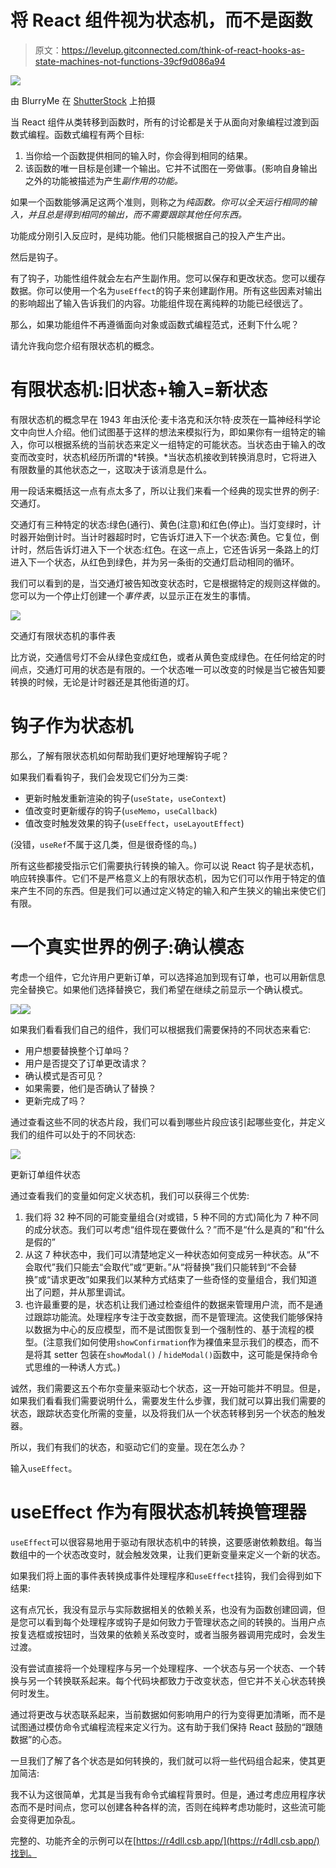 # 将 React 组件视为状态机，而不是函数

> 原文：<https://levelup.gitconnected.com/think-of-react-hooks-as-state-machines-not-functions-39cf9d086a94>

![](img/5d3733e7fc69affebb2117f6a73dad67.png)

由 BlurryMe 在 [ShutterStock](https://www.shutterstock.com/image-photo/traffic-lights-green-go-one-way-1097039099) 上拍摄

当 React 组件从类转移到函数时，所有的讨论都是关于从面向对象编程过渡到函数式编程。函数式编程有两个目标:

1.  当你给一个函数提供相同的输入时，你会得到相同的结果。
2.  该函数的唯一目标是创建一个输出。它并不试图在一旁做事。(影响自身输出之外的功能被描述为产生*副作用的功能。*

如果一个函数能够满足这两个准则，则称之为*纯函数。你可以全天运行相同的输入，并且总是得到相同的输出，而不需要跟踪其他任何东西。*

功能成分刚引入反应时，是纯功能。他们只能根据自己的投入产生产出。

然后是钩子。

有了钩子，功能性组件就会左右产生副作用。您可以保存和更改状态。您可以缓存数据。你可以使用一个名为`useEffect`的钩子来创建副作用。所有这些因素对输出的影响超出了输入告诉我们的内容。功能组件现在离纯粹的功能已经很远了。

那么，如果功能组件不再遵循面向对象或函数式编程范式，还剩下什么呢？

请允许我向您介绍有限状态机的概念。

# 有限状态机:旧状态+输入=新状态

有限状态机的概念早在 1943 年由沃伦·麦卡洛克和沃尔特·皮茨在一篇神经科学论文中向世人介绍。他们试图基于这样的想法来模拟行为，即如果你有一组特定的输入，你可以根据系统的当前状态来定义一组特定的可能状态。当状态由于输入的改变而改变时，状态机经历所谓的*转换。*当状态机接收到转换消息时，它将进入有限数量的其他状态之一，这取决于该消息是什么。

用一段话来概括这一点有点太多了，所以让我们来看一个经典的现实世界的例子:交通灯。

交通灯有三种特定的状态:绿色(通行)、黄色(注意)和红色(停止)。当灯变绿时，计时器开始倒计时。当计时器超时时，它告诉灯进入下一个状态:黄色。它复位，倒计时，然后告诉灯进入下一个状态:红色。在这一点上，它还告诉另一条路上的灯进入下一个状态，从红色到绿色，并为另一条街的交通灯启动相同的循环。

我们可以看到的是，当交通灯被告知改变状态时，它是根据特定的规则这样做的。您可以为一个停止灯创建一个*事件表*，以显示正在发生的事情。

![](img/3136ac74af0c5d76ddc81163ffb9b9ae.png)

交通灯有限状态机的事件表

比方说，交通信号灯不会从绿色变成红色，或者从黄色变成绿色。在任何给定的时间点，交通灯可用的状态是有限的。一个状态唯一可以改变的时候是当它被告知要转换的时候，无论是计时器还是其他街道的灯。

# 钩子作为状态机

那么，了解有限状态机如何帮助我们更好地理解钩子呢？

如果我们看看钩子，我们会发现它们分为三类:

*   更新时触发重新渲染的钩子(`useState`，`useContext`)
*   值改变时更新缓存的钩子(`useMemo`，`useCallback`)
*   值改变时触发效果的钩子(`useEffect`，`useLayoutEffect`)

(没错，`useRef`不属于这几类，但是很奇怪的鸟。)

所有这些都接受指示它们需要执行转换的输入。你可以说 React 钩子是状态机，响应转换事件。它们不是严格意义上的有限状态机，因为它们可以作用于特定的值来产生不同的东西。但是我们可以通过定义特定的输入和产生狭义的输出来使它们有限。

# 一个真实世界的例子:确认模态

考虑一个组件，它允许用户更新订单，可以选择追加到现有订单，也可以用新信息完全替换它。如果他们选择替换它，我们希望在继续之前显示一个确认模式。

![](img/642f1332fc688cf7b6060c2fbe490a12.png)![](img/6aa623e467a6b783088c9936559919f7.png)

如果我们看看我们自己的组件，我们可以根据我们需要保持的不同状态来看它:

*   用户想要替换整个订单吗？
*   用户是否提交了订单更改请求？
*   确认模式是否可见？
*   如果需要，他们是否确认了替换？
*   更新完成了吗？

通过查看这些不同的状态片段，我们可以看到哪些片段应该引起哪些变化，并定义我们的组件可以处于的不同状态:

![](img/5ab71a87075c483c891576b61267c392.png)

更新订单组件状态

通过查看我们的变量如何定义状态机，我们可以获得三个优势:

1.  我们将 32 种不同的可能变量组合(对或错，5 种不同的方式)简化为 7 种不同的成分状态。我们可以考虑“组件现在要做什么？”而不是“什么是真的”和“什么是假的”
2.  从这 7 种状态中，我们可以清楚地定义一种状态如何变成另一种状态。从“不会取代”我们只能去“会取代”或“更新。”从“将替换”我们只能转到“不会替换”或“请求更改”如果我们以某种方式结束了一些奇怪的变量组合，我们知道出了问题，并从那里调试。
3.  也许最重要的是，状态机让我们通过检查组件的数据来管理用户流，而不是通过跟踪功能流。处理程序专注于改变数据，而不是管理流。这使我们能够保持以数据为中心的反应模型，而不是试图恢复到一个强制性的、基于流程的模型。(注意我们如何使用`showConfirmation`作为裸值来显示我们的模态，而不是将其 setter 包装在`showModal()` / `hideModal()`函数中，这可能是保持命令式思维的一种诱人方式。)

诚然，我们需要这五个布尔变量来驱动七个状态，这一开始可能并不明显。但是，如果我们看看我们需要说明什么，需要发生什么步骤，我们就可以算出我们需要的状态，跟踪状态变化所需的变量，以及将我们从一个状态转移到另一个状态的触发器。

所以，我们有我们的状态，和驱动它们的变量。现在怎么办？

输入`useEffect`。

# useEffect 作为有限状态机转换管理器

`useEffect`可以很容易地用于驱动有限状态机中的转换，这要感谢依赖数组。每当数组中的一个状态改变时，就会触发效果，让我们更新变量来定义一个新的状态。

如果我们将上面的事件表转换成事件处理程序和`useEffect`挂钩，我们会得到如下结果:

这有点冗长，我没有显示与实际数据相关的依赖关系，也没有为函数创建回调，但是您可以看到每个处理程序或钩子是如何致力于管理状态之间的转换的。当用户点按复选框或按钮时，当效果的依赖关系改变时，或者当服务器调用完成时，会发生过渡。

没有尝试直接将一个处理程序与另一个处理程序、一个状态与另一个状态、一个转换与另一个转换联系起来。每个代码块都致力于改变状态，但它并不关心状态转换何时发生。

通过将更改与状态联系起来，当前数据如何影响用户的行为变得更加清晰，而不是试图通过模仿命令式编程流程来定义行为。这有助于我们保持 React 鼓励的“跟随数据”的心态。

一旦我们了解了各个状态是如何转换的，我们就可以将一些代码组合起来，使其更加简洁:

我不认为这很简单，尤其是当我有命令式编程背景时。但是，通过考虑应用程序状态而不是时间点，您可以创建各种各样的流，否则在纯粹考虑功能时，这些流可能会变得更加杂乱。

完整的、功能齐全的示例可以在[https://r4dll.csb.app/](https://r4dll.csb.app/)找到。